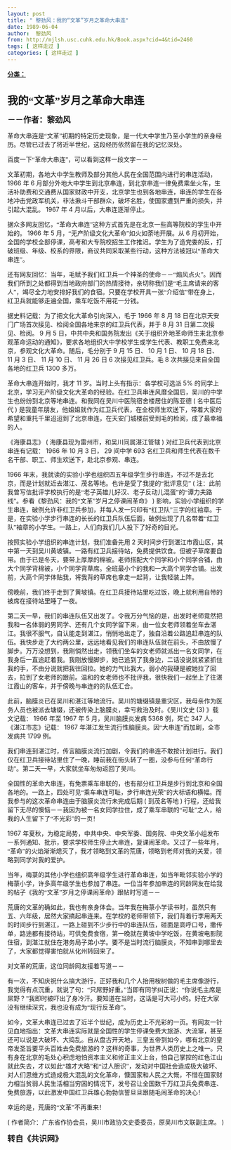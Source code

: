 ```yaml
---
layout: post
title: " 黎劲风：我的“文革”岁月之革命大串连"
date: 1989-06-04
author:  黎劲风
from: http://mjlsh.usc.cuhk.edu.hk/Book.aspx?cid=4&tid=2460
tags: [ 这样走过 ]
categories: [ 这样走过 ]
---
```


<div style="margin: 15px 10px 10px 0px;">
 <div>
  <span id="ctl00_ContentPlaceHolder1_chapter1_SubjectLabel" style="font-weight:bold;text-decoration:underline;">
   分类：
  </span>
 </div>
 <b>
  <br/>
 </b>
 <p class="MsoNormal">
  <b>
   <span lang="ZH-CN" style='font-family:宋体;mso-ascii-font-family:
"Times New Roman"'>
    <font size="5">
     我的“文革”岁月之革命大串连
    </font>
   </span>
   <o:p>
   </o:p>
  </b>
 </p>
 <p class="MsoNormal">
  <span lang="ZH-CN" style='font-family:宋体;mso-ascii-font-family:
"Times New Roman"'>
   <b>
    <font size="4">
     －－作者：黎劲风
    </font>
   </b>
  </span>
  <o:p>
  </o:p>
 </p>
 <p class="MsoNormal">
  <o:p>
  </o:p>
 </p>
 <p class="MsoNormal">
  <span lang="ZH-CN" style='font-family:宋体;mso-ascii-font-family:
"Times New Roman"'>
   革命大串连是“文革”初期的特定历史现象，是一代大中学生乃至小学生的亲身经历。尽管已过去了将近半世纪，这段经历依然留在我的记忆深处。
  </span>
  <o:p>
  </o:p>
 </p>
 <p class="MsoNormal">
  <span lang="ZH-CN" style='font-family:宋体;mso-ascii-font-family:
"Times New Roman"'>
   百度一下“革命大串连”，可以看到这样一段文字－－
  </span>
  <o:p>
  </o:p>
 </p>
 <p class="MsoNormal">
  <span lang="ZH-CN" style='font-family:宋体;mso-ascii-font-family:
"Times New Roman"'>
   文革初期，各地大中学生教师及部分其他人民在全国范围内进行的串连活动，
  </span>
  1966
  <span lang="ZH-CN" style='font-family:宋体;mso-ascii-font-family:"Times New Roman"'>
   年
  </span>
  6
  <span lang="ZH-CN" style='font-family:宋体;mso-ascii-font-family:"Times New Roman"'>
   月部分外地大中学生到北京串连，到北京串连一律免费乘坐火车，生活补助费和交通费从国家财政中开支，北京学生也到各地串连，串连的学生在各地冲击党政军机关，非法揪斗干部群众，破坏名胜，使国家遭到严重的损失，并引起大混乱。
  </span>
  1967
  <span lang="ZH-CN" style='font-family:宋体;mso-ascii-font-family:"Times New Roman"'>
   年
  </span>
  4
  <span lang="ZH-CN" style='font-family:宋体;mso-ascii-font-family:"Times New Roman"'>
   月以后，大串连逐渐停止。
  </span>
  <o:p>
  </o:p>
 </p>
 <p class="MsoNormal">
  <span lang="ZH-CN" style='font-family:宋体;mso-ascii-font-family:
"Times New Roman"'>
   据众多网友回忆，“革命大串连”这种方式首先是在北京一些高等院校的学生中开始的。
  </span>
  1966
  <span lang="ZH-CN" style='font-family:宋体;mso-ascii-font-family:"Times New Roman"'>
   年
  </span>
  5
  <span lang="ZH-CN" style='font-family:宋体;mso-ascii-font-family:"Times New Roman"'>
   月，“无产阶级文化大革命”如火如荼地开展。从
  </span>
  6
  <span lang="ZH-CN" style='font-family:宋体;mso-ascii-font-family:"Times New Roman"'>
   月初开始，全国的学校全部停课，高考和大专院校招生工作推迟。学生为了造党委的反，打破班级、年级、校系的界限，商议共同采取某些行动，这种方法被冠以“革命大串连”。
  </span>
  <o:p>
  </o:p>
 </p>
 <p class="MsoNormal">
  <span lang="ZH-CN" style='font-family:宋体;mso-ascii-font-family:
"Times New Roman"'>
   还有网友回忆：当年，毛赋予我们红卫兵一个神圣的使命－－“煽风点火”。因而我们所到之处都得到当地政府部门的热情接待，亲切称我们是“毛主席请来的客人”，竭尽全力地安排好我们的食宿。只要在学校开具一张“介绍信”带在身上，红卫兵就能够走遍全国，乘车吃饭不用花一分钱。
  </span>
  <o:p>
  </o:p>
 </p>
 <p class="MsoNormal">
  <span lang="ZH-CN" style='font-family:宋体;mso-ascii-font-family:
"Times New Roman"'>
   据史料记载：为了把文化大革命引向深入，毛于
  </span>
  1966
  <span lang="ZH-CN" style='font-family:宋体;mso-ascii-font-family:"Times New Roman"'>
   年
  </span>
  8
  <span lang="ZH-CN" style='font-family:宋体;mso-ascii-font-family:"Times New Roman"'>
   月
  </span>
  18
  <span lang="ZH-CN" style='font-family:宋体;mso-ascii-font-family:"Times New Roman"'>
   日在北京天安门广场首次接见、检阅全国各地来京的红卫兵代表，并于
  </span>
  8
  <span lang="ZH-CN" style='font-family:宋体;mso-ascii-font-family:"Times New Roman"'>
   月
  </span>
  31
  <span lang="ZH-CN" style='font-family:宋体;mso-ascii-font-family:"Times New Roman"'>
   日第二次接见、检阅。
  </span>
  9
  <span lang="ZH-CN" style='font-family:宋体;mso-ascii-font-family:"Times New Roman"'>
   月
  </span>
  5
  <span lang="ZH-CN" style='font-family:宋体;mso-ascii-font-family:"Times New Roman"'>
   日，中共中央和国务院发出《关于组织外地革命师生来北京参观革命运动的通知》，要求各地组织大中学校学生或学生代表、教职工免费来北京，参观文化大革命。随后，毛分别于
  </span>
  9
  <span lang="ZH-CN" style='font-family:宋体;mso-ascii-font-family:"Times New Roman"'>
   月
  </span>
  15
  <span lang="ZH-CN" style='font-family:宋体;mso-ascii-font-family:"Times New Roman"'>
   日、
  </span>
  10
  <span lang="ZH-CN" style='font-family:宋体;mso-ascii-font-family:"Times New Roman"'>
   月
  </span>
  1
  <span lang="ZH-CN" style='font-family:宋体;mso-ascii-font-family:"Times New Roman"'>
   日、
  </span>
  10
  <span lang="ZH-CN" style='font-family:宋体;mso-ascii-font-family:"Times New Roman"'>
   月
  </span>
  18
  <span lang="ZH-CN" style='font-family:宋体;mso-ascii-font-family:"Times New Roman"'>
   日、
  </span>
  11
  <span lang="ZH-CN" style='font-family:宋体;mso-ascii-font-family:"Times New Roman"'>
   月
  </span>
  3
  <span lang="ZH-CN" style='font-family:宋体;mso-ascii-font-family:"Times New Roman"'>
   日、
  </span>
  11
  <span lang="ZH-CN" style='font-family:宋体;mso-ascii-font-family:"Times New Roman"'>
   月
  </span>
  10
  <span lang="ZH-CN" style='font-family:宋体;mso-ascii-font-family:"Times New Roman"'>
   日、
  </span>
  11
  <span lang="ZH-CN" style='font-family:宋体;mso-ascii-font-family:"Times New Roman"'>
   月
  </span>
  26
  <span lang="ZH-CN" style='font-family:宋体;mso-ascii-font-family:"Times New Roman"'>
   日
  </span>
  6
  <span lang="ZH-CN" style='font-family:宋体;mso-ascii-font-family:"Times New Roman"'>
   次接见红卫兵。毛
  </span>
  8
  <span lang="ZH-CN" style='font-family:宋体;mso-ascii-font-family:"Times New Roman"'>
   次共接见来自全国各地的红卫兵
  </span>
  1300
  <span lang="ZH-CN" style='font-family:宋体;mso-ascii-font-family:"Times New Roman"'>
   多万。
  </span>
  <o:p>
  </o:p>
 </p>
 <p class="MsoNormal">
  <span lang="ZH-CN" style='font-family:宋体;mso-ascii-font-family:
"Times New Roman"'>
   革命大串连开始时，我才
  </span>
  11
  <span lang="ZH-CN" style='font-family:
宋体;mso-ascii-font-family:"Times New Roman"'>
   岁。当时上头有指示：各学校可选派
  </span>
  5%
  <span lang="ZH-CN" style='font-family:宋体;mso-ascii-font-family:"Times New Roman"'>
   的同学上北京，学习无产阶级文化大革命的经验。在红卫兵串连风靡全国后，吴川的中学生也纷纷到北京等地串连。和我同在吴川中医院宿舍楼居住的陈亚德
  </span>
  (
  <span lang="ZH-CN" style='font-family:宋体;mso-ascii-font-family:"Times New Roman"'>
   名中医后代
  </span>
  )
  <span lang="ZH-CN" style='font-family:宋体;mso-ascii-font-family:"Times New Roman"'>
   是我童年朋友，他姐姐就作为红卫兵代表，在全校师生欢送下，带着大家的希望和重托千里迢迢到了北京串连，在天安门城楼前受到毛的检阅，成了最幸福的人。
  </span>
  <o:p>
  </o:p>
 </p>
 <p class="MsoNormal">
  <span lang="ZH-CN" style='font-family:宋体;mso-ascii-font-family:
"Times New Roman"'>
   《海康县志》
  </span>
  (
  <span lang="ZH-CN" style='font-family:宋体;
mso-ascii-font-family:"Times New Roman"'>
   海康县现为雷州市，和吴川同属湛江管辖
  </span>
  )
  <span lang="ZH-CN" style='font-family:宋体;mso-ascii-font-family:"Times New Roman"'>
   对红卫兵代表到北京串连有记载：
  </span>
  1966
  <span lang="ZH-CN" style='font-family:宋体;mso-ascii-font-family:"Times New Roman"'>
   年
  </span>
  10
  <span lang="ZH-CN" style='font-family:宋体;mso-ascii-font-family:"Times New Roman"'>
   月
  </span>
  3
  <span lang="ZH-CN" style='font-family:宋体;mso-ascii-font-family:"Times New Roman"'>
   日，
  </span>
  29
  <span lang="ZH-CN" style='font-family:宋体;mso-ascii-font-family:"Times New Roman"'>
   间中学
  </span>
  693
  <span lang="ZH-CN" style='font-family:宋体;mso-ascii-font-family:"Times New Roman"'>
   名红卫兵和师生代表在数千名干部、职工、师生欢送下，赴北京参观、串连。
  </span>
  <o:p>
  </o:p>
 </p>
 <p class="MsoNormal">
  1966
  <span lang="ZH-CN" style='font-family:宋体;mso-ascii-font-family:
"Times New Roman"'>
   年末，我就读的实验小学也组织四五年级学生步行串连，不过不是去北京，而是计划就近去湛江、茂名等地。也许是受了我提的“批评意见”
  </span>
  (
  <span lang="ZH-CN" style='font-family:宋体;mso-ascii-font-family:"Times New Roman"'>
   注：此前我曾写信批评学校执行的是“老子英雄儿好汉、老子反动儿混蛋”的“谭力夫路线”。参看《黎劲风：我的“文革”岁月之停课闹革命》
  </span>
  )
  <span lang="ZH-CN" style='font-family:宋体;mso-ascii-font-family:"Times New Roman"'>
   影响，实验小学组织的学生串连，破例允许非红卫兵参加，并每人发一只印有“红卫队”三字的红袖章。于是，在实验小学步行串连的长长的红卫兵队伍后面，破例出现了几名带着“红卫队”袖章的小学生。一路上，人们向我们几人投下了好奇的目光。
  </span>
  <o:p>
  </o:p>
 </p>
 <p class="MsoNormal">
  <span lang="ZH-CN" style='font-family:宋体;mso-ascii-font-family:
"Times New Roman"'>
   按照实验小学组织的串连计划，我们准备先用
  </span>
  2
  <span lang="ZH-CN" style='font-family:宋体;mso-ascii-font-family:"Times New Roman"'>
   天时间步行到湛江市霞山区，其中第一天到吴川黄坡镇。一路有红卫兵接待站，免费提供饮食。但被子草席要自带。由于已是冬天，要带上厚厚的棉被。老师搭配大个同学和小个同学合铺，由大个同学背棉被，小个同学背草席。全班最小个的我和一大高个同学合铺。出发前，大高个同学体贴我，将我背的草席也拿走一起背，让我轻装上阵。
  </span>
  <o:p>
  </o:p>
 </p>
 <p class="MsoNormal">
  <span lang="ZH-CN" style='font-family:宋体;mso-ascii-font-family:
"Times New Roman"'>
   傍晚前，我们终于走到了黄坡镇。在红卫兵接待站里吃过饭，晚上就利用自带的被席在接待站里睡了一夜。
  </span>
  <o:p>
  </o:p>
 </p>
 <p class="MsoNormal">
  <span lang="ZH-CN" style='font-family:宋体;mso-ascii-font-family:
"Times New Roman"'>
   第二天一早，我们的串连队伍又出发了。令我万分气恼的是，出发时老师竟然把我和一名体弱的男同学、还有几个女同学留下来，由一位女老师领着坐车去湛江。我很不服气，自认能走到湛江，悄悄地出走了，独自沿着公路追赶串连的队伍。我快步走了大约两公里，远远地看见我们的串连队伍就在前头，不由放慢了脚步。万万没想到，我刚悄然出走，领我们坐车的女老师就派出一名女同学，在我身后一直追赶着我。我刚放慢脚步，她已追到了我身边，二话没说就紧紧抓住我的手，不由分说就把我往回拉。她的力气比我大，弱小的我硬是被她拉了回去，拉到了女老师的跟前。温和的女老师也不批评我，很快我们一起坐上了往湛江霞山的客车，并于傍晚与串连的的队伍汇合。
  </span>
  <o:p>
  </o:p>
 </p>
 <p class="MsoNormal">
  <span lang="ZH-CN" style='font-family:宋体;mso-ascii-font-family:
"Times New Roman"'>
   此前，脑膜炎已在吴川和湛江等地流行。吴川的塘缀镇是重灾区，我母亲作为医务人员也被派去塘缀，还被传染上脑膜炎，幸亏救治及时。《吴川文史
  </span>
  (3)
  <span lang="ZH-CN" style='font-family:宋体;mso-ascii-font-family:"Times New Roman"'>
   》载文记载：
  </span>
  1966
  <span lang="ZH-CN" style='font-family:宋体;mso-ascii-font-family:"Times New Roman"'>
   年至
  </span>
  1967
  <span lang="ZH-CN" style='font-family:宋体;mso-ascii-font-family:"Times New Roman"'>
   年
  </span>
  5
  <span lang="ZH-CN" style='font-family:宋体;mso-ascii-font-family:"Times New Roman"'>
   月，吴川脑膜炎发病
  </span>
  5368
  <span lang="ZH-CN" style='font-family:宋体;mso-ascii-font-family:"Times New Roman"'>
   例，死亡
  </span>
  347
  <span lang="ZH-CN" style='font-family:宋体;mso-ascii-font-family:"Times New Roman"'>
   人。《湛江市志》记载：
  </span>
  1967
  <span lang="ZH-CN" style='font-family:宋体;mso-ascii-font-family:"Times New Roman"'>
   年湛江发生流行性脑膜炎。因“大串连”而加剧，全市发病共
  </span>
  1799
  <span lang="ZH-CN" style='font-family:宋体;mso-ascii-font-family:"Times New Roman"'>
   例。
  </span>
  <o:p>
  </o:p>
 </p>
 <p class="MsoNormal">
  <span lang="ZH-CN" style='font-family:宋体;mso-ascii-font-family:
"Times New Roman"'>
   我们串连到湛江时，传言脑膜炎流行加剧，令我们的串连不敢按计划进行。我们仅在红卫兵接待站里住了一晚，睡前我在街头转了一圈，没参与任何“革命行动”。第二天一早，大家就坐车匆匆返回了吴川。
  </span>
  <o:p>
  </o:p>
 </p>
 <p class="MsoNormal">
  <span lang="ZH-CN" style='font-family:宋体;mso-ascii-font-family:
"Times New Roman"'>
   全国性的革命大串连，有免票乘车串联的，也有部分红卫兵是步行到北京和全国各地的。一路上，四处可见“乘车串连可耻，步行串连光荣”的大标语和横幅。而我参与的这次革命串连由于脑膜炎流行未完成后期
  </span>
  (
  <span lang="ZH-CN" style='font-family:宋体;mso-ascii-font-family:"Times New Roman"'>
   到茂名等地
  </span>
  )
  <span lang="ZH-CN" style='font-family:宋体;mso-ascii-font-family:"Times New Roman"'>
   行程，还给我留下无尽的懊恼－－我因为被一名女同学拉住，成了乘车串联的“可耻”之人，给我的人生留下了“不光彩”的一页！
  </span>
  <o:p>
  </o:p>
 </p>
 <p class="MsoNormal">
  1967
  <span lang="ZH-CN" style='font-family:宋体;mso-ascii-font-family:
"Times New Roman"'>
   年夏秋，为稳定局势，中共中央、中央军委、国务院、中央文革小组发布一系列通知、批示，要求学校师生停止大串连，复课闹革命。又过了一些年月，“革命”的火焰渐渐熄灭了，我才领略到文革的荒唐，领略到老师对我的关爱，领略到同学对我的爱护。
  </span>
  <o:p>
  </o:p>
 </p>
 <p class="MsoNormal">
  <span lang="ZH-CN" style='font-family:宋体;mso-ascii-font-family:
"Times New Roman"'>
   当年，梅菉的其他小学也组织高年级学生进行革命串连，如当年毗邻实验小学的梅菉小学，许多高年级学生也参加了串连。一位当年参加串连的同龄网友在给我的帖子《我的“文革”岁月之停课闹革命》跟帖时写道－－
  </span>
  <o:p>
  </o:p>
 </p>
 <p class="MsoNormal">
  <span lang="ZH-CN" style='font-family:宋体;mso-ascii-font-family:
"Times New Roman"'>
   荒唐的文革的确如此，我也有亲身体会。当年我在梅菉小学读书时，虽然只有五、六年级，居然大家搞起串连来。在学校的老师带领下，我们背着行李用两天的时间步行到湛江，一路上碰到不少步行中的串连队伍，碰面是高呼口号，撒传单，路途都有接待站，可供免费食宿，第一晚就在黄坡中学吃饭，在黄坡电影院住宿，到湛江就住在港务局子弟小学。要不是当时流行脑膜炎，不知串到哪里去了，大家都觉得害怕就从化州转回来了。
  </span>
  <o:p>
  </o:p>
 </p>
 <p class="MsoNormal">
  <span lang="ZH-CN" style='font-family:宋体;mso-ascii-font-family:
"Times New Roman"'>
   对文革的荒唐，这位同龄网友接着写道－－
  </span>
  <o:p>
  </o:p>
 </p>
 <p class="MsoNormal">
  <span lang="ZH-CN" style='font-family:宋体;mso-ascii-font-family:
"Times New Roman"'>
   有一次，不知庆祝什么搞大游行，正好我和几个人抬用桉树做的毛主席像游行，我觉得有点沉重，就说了句：“只屌野好重。”当即有同学纠正说：“你说毛主席是屌野
  </span>
  ?
  <span lang="ZH-CN" style='font-family:宋体;mso-ascii-font-family:"Times New Roman"'>
   ”我即时被吓出了身冷汗。要知道在当时，这话是可大可小的。好在大家没有继续深究，我也没有成为“现行反革命”。
  </span>
  <o:p>
  </o:p>
 </p>
 <p class="MsoNormal">
  <span lang="ZH-CN" style='font-family:宋体;mso-ascii-font-family:
"Times New Roman"'>
   如今，文革大串连已过去了近半个世纪，成为历史上不光彩的一页。有网友一针见血地指出：文革大串连实际就是全国性的学生停课免费大旅游、大流窜，甚至还可以说是大破坏、大捣乱。自从盘古开天地，三皇五帝到如今，哪有北京的皇帝发圣旨要平头百姓去免费旅游的
  </span>
  ?
  <span lang="ZH-CN" style='font-family:宋体;mso-ascii-font-family:"Times New Roman"'>
   这样的奇事，为世界人类历史上之唯一。只有身在北京的毛处心积虑地怕资本主义和修正主义上台，怕自己掌控的红色江山就此失去，才以如此“雄才大略”和“过人胆识”，发动对中国社会造成极大破坏、对人们思维方式造成极大混乱的文化革命，慷国家和人民之大慨，不惜在国家财力相当贫弱人民生活相当穷困的情况下，发号召让全国数千万红卫兵免费串连、免费旅游，以此激发中国红卫兵雄心勃勃信誓旦旦跟随毛闹革命的决心！
  </span>
  <o:p>
  </o:p>
 </p>
 <p class="MsoNormal">
  <span lang="ZH-CN" style='font-family:宋体;mso-ascii-font-family:
"Times New Roman"'>
   幸运的是，荒唐的“文革”不再重来！
  </span>
  <o:p>
  </o:p>
 </p>
 <p class="MsoNormal">
  (
  <span lang="ZH-CN" style='font-family:宋体;mso-ascii-font-family:
"Times New Roman"'>
   作者简介：广东省作协会员，吴川市政协文史委委员，原吴川市文联副主席。
  </span>
  )
  <o:p>
  </o:p>
 </p>
 <p class="MsoNormal">
  <o:p>
  </o:p>
 </p>
 <p class="MsoNormal">
  <span lang="ZH-CN" style='font-family:宋体;mso-ascii-font-family:
"Times New Roman"'>
   <b>
    <font size="4">
     转自《共识网》
    </font>
   </b>
  </span>
  <o:p>
  </o:p>
 </p>
 <!--EndFragment-->
</div>

